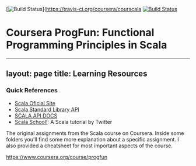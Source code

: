 
[![Build Status](https://travis-ci.org/coursera/courscala.svg)](https://travis-ci.org/coursera/courscala
[![Build Status](https://travis-ci.org/coursera-progfun2.svg?branch=master)](https://travis-ci.org/sczerwinski/coursera-progfun2)

Coursera ProgFun: Functional Programming Principles in Scala
============================================================



---
layout: page
title: Learning Resources
---

### Quick References

- [Scala Oficial Site](http://www.scala-lang.org/)
- [Scala Standard Library API](http://www.scala-lang.org/api/)
- [SCALA API DOCS](http://docs.scala-lang.org/index.html)
- [Scala School!](http://twitter.github.com/scala_school/): A Scala tutorial by Twitter


The original assignments from the Scala course on Coursera.
Inside some folders you'll find some more explanation about a specific assignment.
I also provided a cheatsheet for most important aspects of the course.

https://www.coursera.org/course/progfun

